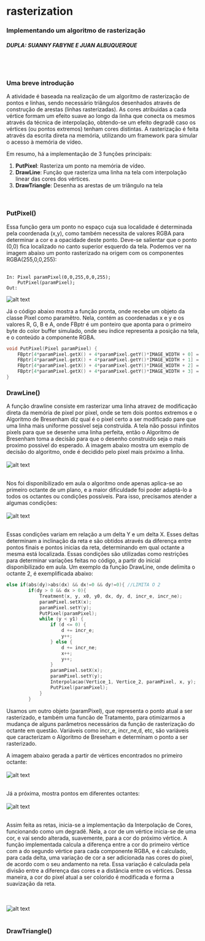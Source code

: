 # rasterization

### Implementando um algoritmo de rasterização
##### DUPLA: SUANNY FABYNE E JUAN ALBUQUERQUE

<br><br>



### Uma breve introdução
 
  <p>A atividade é baseada na realização de um algoritmo de rasterização de pontos e linhas, sendo necessário triângulos desenhados através de construção de arestas (linhas rasterizadas). As cores atribuidas a cada vértice formam um efeito suave ao longo da linha que conecta os mesmos através da técnica de interpolação, obtendo-se um efeito degradê caso os vértices (ou pontos extremos) tenham cores distintas. A rasterização é feita através da escrita direta na memória, utilizando um framework para simular o acesso à memória de vídeo.</p>
  
Em resumo, há a implementação de 3 funções principais:

<ol>
  <li><b>PutPixel</b>: Rasteriza um ponto na memória de vídeo.</li>
  <li><b>DrawLine</b>: Função que rasteriza uma linha na tela com interpolação linear das cores dos vértices.</li>
  <li><b>DrawTriangle</b>: Desenha as arestas de um triângulo na tela</li>
</ol>

<br>

### PutPixel()

Essa função gera um ponto no espaço cuja sua localidade é determinada pela coordenada (x,y), como também necessita de valores RGBA para determinar a cor e a opacidade deste ponto. Deve-se salientar que o ponto (0,0) fica localizado no canto superior esquerdo da tela. Podemos ver na imagem abaixo um ponto rasterizado na origem com os componentes RGBA(255,0,0,255):
<br><br>

``` 
In: Pixel paramPixel(0,0,255,0,0,255);
    PutPixel(paramPixel);
Out:   
```
![alt text](https://github.com/suannyfabyne/rasterization/blob/master/prints/putpixel.png)


Já o código abaixo mostra a função pronta, onde recebe um objeto da classe Pixel como paramêtro. Nela, contém as coordenadas x e y e os valores R, G, B e A, onde FBptr é um ponteiro que aponta para o primeiro byte do color buffer simulado, onde seu índice representa a posição na tela, e o conteúdo a componente RGBA.


 
 
```c
void PutPixel(Pixel paramPixel) {
    FBptr[4*paramPixel.getX() + 4*paramPixel.getY()*IMAGE_WIDTH + 0] = paramPixel.getR(); 
    FBptr[4*paramPixel.getX() + 4*paramPixel.getY()*IMAGE_WIDTH + 1] = paramPixel.getG(); 
    FBptr[4*paramPixel.getX() + 4*paramPixel.getY()*IMAGE_WIDTH + 2] = paramPixel.getB(); 
    FBptr[4*paramPixel.getX() + 4*paramPixel.getY()*IMAGE_WIDTH + 3] = paramPixel.getA(); 
}
```

### DrawLine()

A função drawline consiste em rasterizar uma linha atravez de modificação direta da memória de pixel por pixel, onde se tem dois pontos extremos e o Algoritmo de Bresenham diz qual é o pixel certo a ser modificado pare que uma linha mais uniforme possivel seja construída. A tela não possui infinitos pixels para que se desenhe uma linha perfeita, então o Algoritmo de Bresenham toma a decisão para que o desenho construido seja o mais proximo possivel do esperado. A imagem abaixo mostra um exemplo de decisão do algoritmo, onde é decidido pelo pixel mais próximo a linha. 
<br><br>
![alt text](https://3.bp.blogspot.com/-mvcFsWyhnmc/V6pFAr3QdzI/AAAAAAAAAI0/aWCEe16ugu4xkyTJ76QuamhiYUeFDLkzwCLcB/s1600/aula2.png)
<br><br>

Nos foi disponibilizado em aula o algoritmo onde apenas aplica-se ao primeiro octante de um plano, e a maior dificuldade foi poder adaptá-lo a todos os octantes ou condições possíveis. Para isso, precisamos atender a algumas condições:
</br><br>
![alt text](https://3.bp.blogspot.com/-Pclf4WPES_Y/V6dTCQR1OGI/AAAAAAAAACM/U_Bwy1Ov0FUGcIDSY4eqi7S-piw-5F_5wCLcB/s640/octantesreal.gif)
<br><br>

Essas condições variam em relação a um delta Y e um delta X. Esses deltas determinam a inclinação da reta e são obtidos através da diferença entre pontos finais e pontos inicias da reta, determinando em qual octante a mesma está localizada. Essas condições são utilizadas como restrições para determinar varíações feitas no código, a partir do inicial disponibilizado em aula. Um exemplo da função DrawLine, onde delimita o octante 2, é exemplificada abaixo:

```c
else if(abs(dy)>abs(dx) && dx!=0 && dy!=0){ //LIMITA O 2
		if(dy > 0 && dx > 0){
			Treatment(x, y, x0, y0, dx, dy, d, incr_e, incr_ne);
			paramPixel.setX(x);
			paramPixel.setY(y);
			PutPixel(paramPixel);
			while (y < y1) {
				if (d <= 0) {
					d += incr_e;
					y++;
				} else {
					d += incr_ne;
					x++;
					y++;
				}
				paramPixel.setX(x);
				paramPixel.setY(y);
				Interpolacao(Vertice_1, Vertice_2, paramPixel, x, y);
				PutPixel(paramPixel);
			}
		} 
```

Usamos um outro objeto (paramPixel), que representa o ponto atual a ser rasterizado, e também uma funcão de Tratamento, para otimizarmos a mudança de alguns parâmetros necessários da função de rasterização do octante em questão. Variáveis como incr_e, incr_ne,d, etc, são variáveis que caracterizam o Algoritmo de Breseham e determinam o ponto a ser rasterizado.

A imagem abaixo gerada a partir de vértices encontrados no primeiro octante:
<br><br>
![alt text](https://github.com/suannyfabyne/rasterization/blob/master/prints/linha1.png)
<br><br>

Já a próxima, mostra pontos em diferentes octantes:
<br><br>
![alt text](https://github.com/suannyfabyne/rasterization/blob/master/prints/octantes.png)
<br><br>

Assim feita as retas, inicia-se a implementação da Interpolação de Cores, funcionando como um degradê. Nela, a cor de um vértice inicia-se de uma cor, e vai sendo alterada, suavemente, para a cor do próximo vértice. A função implementada calcula a diferença entre a cor do primeiro vértice com a do segundo vértice para cada componente RGBA, e é calculado, para cada delta, uma variação de cor a ser adicionada nas cores do pixel, de acordo com o seu andamento na reta. Essa variação é calculada pela divisão entre a diferença das cores e a distância entre os vértices. Dessa maneira, a cor do pixel atual a ser colorido é modificada e forma a suavização da reta.

<br><br>
![alt text](https://github.com/suannyfabyne/rasterization/blob/master/prints/ultima.png)
<br><br>

### DrawTriangle()


